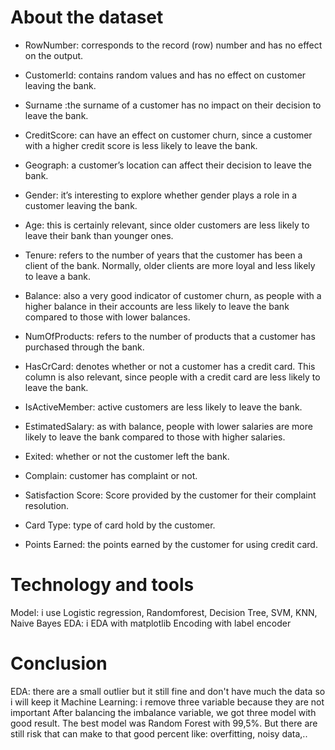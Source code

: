 
# About the dataset 
- RowNumber: corresponds to the record (row) number and has no effect on the output.

- CustomerId: contains random values and has no effect on customer leaving the bank.

- Surname :the surname of a customer has no impact on their decision to leave the bank.

- CreditScore: can have an effect on customer churn, since a customer with a higher credit score is less likely to leave the bank.

- Geograph: a customer’s location can affect their decision to leave the bank.
- Gender: it’s interesting to explore whether gender plays a role in a customer leaving the bank.
- Age: this is certainly relevant, since older customers are less likely to leave their bank than younger ones.
- Tenure: refers to the number of years that the customer has been a client of the bank. Normally, older clients are more loyal and less likely to leave a bank.
- Balance: also a very good indicator of customer churn, as people with a higher balance in their accounts are less likely to leave the bank compared to those with lower balances.
- NumOfProducts: refers to the number of products that a customer has purchased through the bank.
- HasCrCard: denotes whether or not a customer has a credit card. This column is also relevant, since people with a credit card are less likely to leave the bank.
- IsActiveMember: active customers are less likely to leave the bank.
- EstimatedSalary: as with balance, people with lower salaries are more likely to leave the bank compared to those with higher salaries.
- Exited: whether or not the customer left the bank.
- Complain: customer has complaint or not.
- Satisfaction Score: Score provided by the customer for their complaint resolution.
- Card Type: type of card hold by the customer.
- Points Earned: the points earned by the customer for using credit card.
# Technology and tools
Model: i use Logistic regression, Randomforest, Decision Tree, SVM, KNN, Naive Bayes
EDA: i EDA with matplotlib 
Encoding with label encoder 
# Conclusion
EDA: there are a small outlier but it still fine and don't have much the data so i will keep it 
Machine Learning: i remove three variable because they are not important 
After balancing the imbalance variable, we got three model with good result. The best model was Random Forest with 99,5%. But there are still risk that can make to that good percent like: overfitting, noisy data,..
